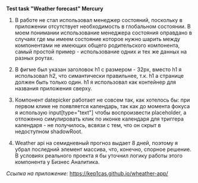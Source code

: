 ****Test task "Weather forecast" Mercury****

1. В работе не стал использовал менеджер состояний, поскольку в 
приложении отсутствует необходимость в глобальном состоянии. В моем понимании использование менеджера состояния оправдано
в случаях где мы имеем состояние которое нужно шарить между компонентами не имеющих общего родительского компонента, самый простой пример - использование одних и тех же данных на разных роутах.

2. В фигме был указан заголовок h1 с размером - 32px, вместо h1 я использовал h2, что симантически правильнее, т.к. h1 а странице должен быть только один. h1 я использовал как контейнер для названия приложения сверху.

3. Компонент datepicker работает не совсем так, как хотелось бы: при первом клике не появляется календарь, так как до момента фокуса я использую input[type="text"]
чтобы воспроизвести placeholder, а отложенно симулировать клик по иконке календаря для триггера календаря - не получилось, всвязи с тем, что он скрыт в недоступном shadowRoot.

4. Weather api на семидневный прогноз выдает 8 дней, поэтому я убрал последний элемент массива, что, конечно, спорное решение. В условиях реального проекта я бы уточнил логику работы этого компонента у Бизнес Аналитика.


*Ссылка на приложение:* https://kep1cas.github.io/wheather-app/
